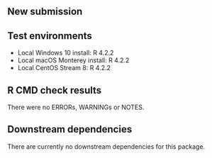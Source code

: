 ## New submission

## Test environments
* Local Windows 10 install: R 4.2.2
* Local macOS Monterey install: R 4.2.2
* Local CentOS Stream 8: R 4.2.2

## R CMD check results
There were no ERRORs, WARNINGs or NOTES.

## Downstream dependencies
There are currently no downstream dependencies for this package.
